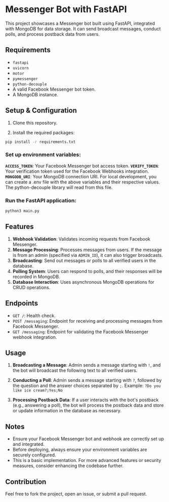 # Messenger Bot with FastAPI

This project showcases a Messenger bot built using FastAPI, integrated with MongoDB for data storage. It can send broadcast messages, conduct polls, and process postback data from users.

## Requirements

- `fastapi`
- `uvicorn`
- `motor`
- `pymessenger`
- `python-decouple`
- A valid Facebook Messenger bot token.
- A MongoDB instance.

## Setup & Configuration

1. Clone this repository.

2. Install the required packages:

```bash
pip install -r requirements.txt
```

### Set up environment variables:
**`ACCESS_TOKEN`**: Your Facebook Messenger bot access token.
**`VERIFY_TOKEN`**: Your verification token used for the Facebook Webhooks integration.
**`MONGODB_URI`**: Your MongoDB connection URI.
For local development, you can create a .env file with the above variables and their respective values. The python-decouple library will read from this file.

### Run the FastAPI application:

```bash
python3 main.py
```

## Features

1. **Webhook Validation**: Validates incoming requests from Facebook Messenger.
2. **Message Processing**: Processes messages from users. If the message is from an admin (specified via `ADMIN_ID`), it can also trigger broadcasts.
3. **Broadcasting**: Send out messages or polls to all verified users in the database.
4. **Polling System**: Users can respond to polls, and their responses will be recorded in MongoDB.
5. **Database Interaction**: Uses asynchronous MongoDB operations for CRUD operations.

## Endpoints

- `GET /`: Health check.
- `POST /messaging`: Endpoint for receiving and processing messages from Facebook Messenger.
- `GET /messaging`: Endpoint for validating the Facebook Messenger webhook integration.

## Usage

1. **Broadcasting a Message**: Admin sends a message starting with `!`, and the bot will broadcast the following text to all verified users.

2. **Conducting a Poll**: Admin sends a message starting with `?`, followed by the question and the answer choices separated by `;`. Example: `?Do you like ice cream?;Yes;No`

3. **Processing Postback Data**: If a user interacts with the bot's postback (e.g., answering a poll), the bot will process the postback data and store or update information in the database as necessary.

## Notes

- Ensure your Facebook Messenger bot and webhook are correctly set up and integrated.
- Before deploying, always ensure your environment variables are securely configured.
- This is a basic implementation. For more advanced features or security measures, consider enhancing the codebase further.

## Contribution

Feel free to fork the project, open an issue, or submit a pull request.
